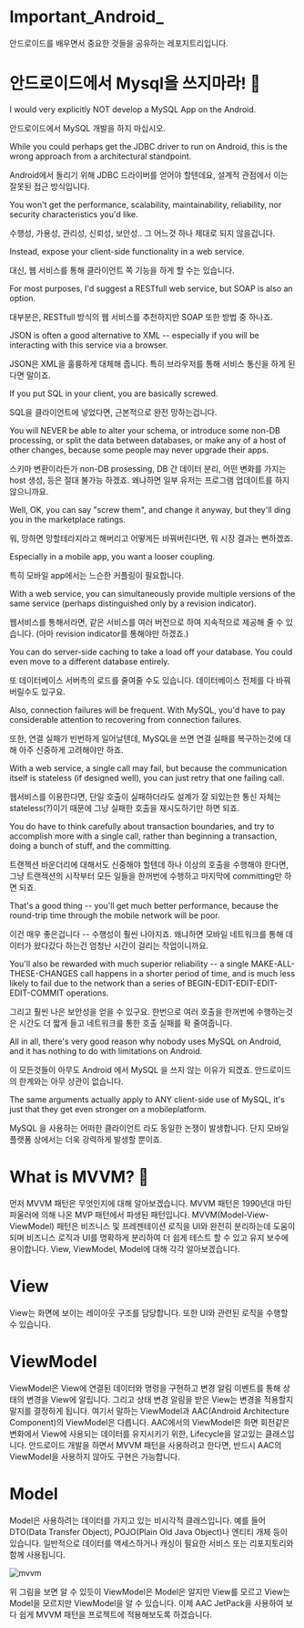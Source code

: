 # Important_Android_
안드로이드를 배우면서 중요한 것들을 공유하는 레포지트리입니다.

# 안드로이드에서 Mysql을 쓰지마라! 🧐

I would very explicitly NOT develop a MySQL App on the Android. 

안드로이드에서 MySQL 개발을 하지 마십시오.

While you could perhaps get the JDBC driver to run on Android, this is the wrong approach from a architectural standpoint.

Android에서 돌리기 위해 JDBC 드라이버를 얻어야 할텐데요, 설계적 관점에서 이는 잘못된 접근 방식입니다.

You won't get the performance, scalability, maintainability, reliability, nor security characteristics you'd like. 

수행성, 가용성, 관리성, 신뢰성, 보안성.. 그 어느것 하나 제대로 되지 않을겁니다.

Instead, expose your client-side functionality in a web service.

대신, 웹 서비스를 통해 클라이언트 쪽 기능을 하게 할 수는 있습니다.

For most purposes, I'd suggest a RESTfull web service, but SOAP is also an option.

대부분은, RESTfull 방식의 웹 서비스를 추천하지만 SOAP 또한 방법 중 하나죠.

JSON is often a good alternative to XML -- especially if you will be interacting with this service via a browser. 

JSON은 XML을 훌륭하게 대체해 줍니다. 특히 브라우저를 통해 서비스 통신을 하게 된다면 말이죠.

If you put SQL in your client, you are basically screwed.

SQL을 클라이언트에 넣었다면, 근본적으로 완전 망하는겁니다.

You will NEVER be able to alter your schema, or introduce some non-DB processing, or split the data between databases, or make any of a host of other changes, because some people may never upgrade their apps.

스키마 변환이라든가 non-DB prosessing, DB 간 데이터 분리, 어떤 변화를 가지는 host 생성, 등은 절대 불가능 하겠죠. 왜냐하면 일부 유저는 프로그램 업데이트를 하지 않으니까요.

Well, OK, you can say "screw them", and change it anyway, but they'll ding you in the marketplace ratings. 

뭐, 망하면 망할테라지라고 해버리고 어떻게든 바꿔버린다면, 뭐 시장 결과는 뻔하겠죠.

Especially in a mobile app, you want a looser coupling.

특히 모바일 app에서는 느슨한 커플링이 필요합니다.

With a web service, you can simultaneously provide multiple versions of the same service (perhaps distinguished only by a revision indicator).

웹서비스를 통해서라면, 같은 서비스를 여러 버전으로 하여 지속적으로 제공해 줄 수 있습니다. (아마 revision indicator를 통해야만 하겠죠.)

You can do server-side caching to take a load off your database. You could even move to a different database entirely. 

또 데이터베이스 서버측의 로드를 줄여줄 수도 있습니다. 데이터베이스 전체를 다 바꿔버릴수도 있구요.

Also, connection failures will be frequent. With MySQL, you'd have to pay considerable attention to recovering from connection failures.

또한, 연결 실패가 빈번하게 일어날텐데, MySQL을 쓰면 연결 실패를 복구하는것에 대해 아주 신중하게 고려해야만 하죠.

With a web service, a single call may fail, but because the communication itself is stateless (if designed well), you can just retry that one failing call. 

웹서비스를 이용한다면, 단일 호출이 실패하더라도 설계가 잘 되있는한 통신 자체는 stateless(?)이기 때문에 그냥 실패한 호출을 재시도하기만 하면 되죠.

You do have to think carefully about transaction boundaries, and try to accomplish more with a single call, rather than beginning a transaction, doing a bunch of stuff, and the committing.

트랜젝션 바운더리에 대해서도 신중해야 할텐데 하나 이상의 호출을 수행해야 한다면, 그냥 트랜젝션의 시작부터 모든 일들을 한꺼번에 수행하고 마지막에 committing만 하면 되죠.

That's a good thing -- you'll get much better performance, because the round-trip time through the mobile network will be poor.

이건 매우 좋은겁니다 -- 수행성이 훨씬 나아지죠. 왜냐하면 모바일 네트워크를 통해 데이터가 왔다갔다 하는건 엄청난 시간이 걸리는 작업이니까요.

You'll also be rewarded with much superior reliability -- a single MAKE-ALL-THESE-CHANGES call happens in a shorter period of time, and is much less likely to fail due to the network than a series of BEGIN-EDIT-EDIT-EDIT-EDIT-COMMIT operations. 

그리고 훨씬 나은 보안성을 얻을 수 있구요. 한번으로 여러 호출을 한꺼번에 수행하는것은 시간도 더 짧게 들고 네트워크를 통한 호출 실패를 확 줄여줍니다.

All in all, there's very good reason why nobody uses MySQL on Android, and it has nothing to do with limitations on Android.

이 모든것들이 아무도 Android 에서 MySQL 을 쓰지 않는 이유가 되겠죠. 안드로이드의 한계와는 아무 상관이 없습니다.

The same arguments actually apply to ANY client-side use of MySQL, it's just that they get even stronger on a mobileplatform.

MySQL 을 사용하는 어떠한 클라이언트 라도 동일한 논쟁이 발생합니다. 단지 모바일 플랫폼 상에서는 더욱 강력하게 발생할 뿐이죠.



# What is MVVM? 🧐

먼저 MVVM 패턴은 무엇인지에 대해 알아보겠습니다. MVVM 패턴은 1990년대 마틴 파울러에 의해 나온 MVP 패턴에서 파생된 패턴입니다. MVVM(Model-View-ViewModel) 패턴은 비즈니스 및 프레젠테이션 로직을 UI와 완전히 분리하는데 도움이 되며 비즈니스 로직과 UI를 명확하게 분리하여 더 쉽게 테스트 할 수 있고 유지 보수에 용이합니다. View, ViewModel, Model에 대해 각각 알아보겠습니다.

# View

View는 화면에 보이는 레이아웃 구조를 담당합니다. 또한 UI와 관련된 로직을 수행할 수 있습니다.

# ViewModel

ViewModel은 View에 연결된 데이터와 명령을 구현하고 변경 알림 이벤트를 통해 상태의 변경을 View에 알립니다. 그리고 상태 변경 알림을 받은 View는 변경을 적용할지 말지를 결정하게 됩니다. 여기서 말하는 ViewModel과 AAC(Android Architecture Component)의 ViewModel은 다릅니다. AAC에서의 ViewModel은 화면 회전같은 변화에서 View에 사용되는 데이터를 유지시키기 위한, Lifecycle을 알고있는 클래스입니다. 안드로이드 개발을 하면서 MVVM 패턴을 사용하려고 한다면, 반드시 AAC의 ViewModel을 사용하지 않아도 구현은 가능합니다.

# Model

Model은 사용하려는 데이터를 가지고 있는 비시각적 클래스입니다. 예를 들어 DTO(Data Transfer Object), POJO(Plain Old Java Object)나 엔티티 개체 등이 있습니다. 일반적으로 데이터를 액세스하거나 캐싱이 필요한 서비스 또는 리포지토리와 함께 사용됩니다.

![mvvm](https://user-images.githubusercontent.com/66651059/85481270-7656af80-b5fc-11ea-964a-3b3d3b9fc7f3.png)

위 그림을 보면 알 수 있듯이 ViewModel은 Model은 알지만 View를 모르고 View는 Model을 모르지만 ViewModel을 알 수 있습니다. 이제 AAC JetPack을 사용하여 보다 쉽게 MVVM 패턴을 프로젝트에 적용해보도록 하겠습니다.







